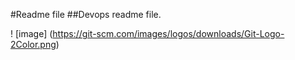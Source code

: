 #Readme file 
##Devops readme file.

! [image] (https://git-scm.com/images/logos/downloads/Git-Logo-2Color.png)